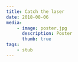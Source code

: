 ```yaml
---
title: Catch the laser
date: 2018-08-06
media:
    - image: poster.jpg
      description: Poster
      thumb: true
tags:
    - stub
---
```

